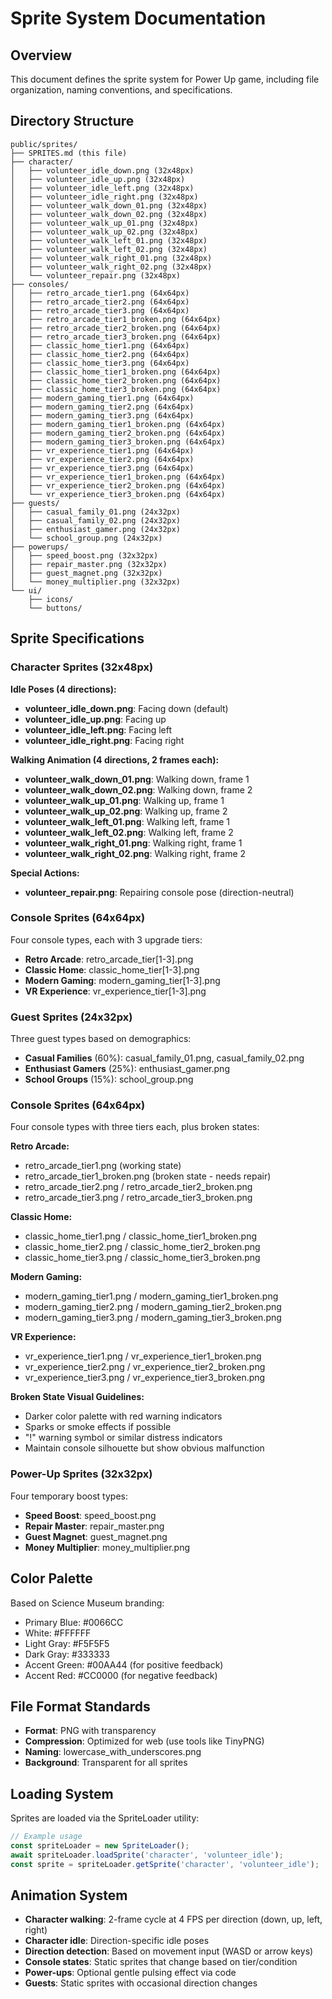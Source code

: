# Sprite System Documentation

## Overview
This document defines the sprite system for Power Up game, including file organization, naming conventions, and specifications.

## Directory Structure
```
public/sprites/
├── SPRITES.md (this file)
├── character/
│   ├── volunteer_idle_down.png (32x48px)
│   ├── volunteer_idle_up.png (32x48px)
│   ├── volunteer_idle_left.png (32x48px)
│   ├── volunteer_idle_right.png (32x48px)
│   ├── volunteer_walk_down_01.png (32x48px)
│   ├── volunteer_walk_down_02.png (32x48px)
│   ├── volunteer_walk_up_01.png (32x48px)
│   ├── volunteer_walk_up_02.png (32x48px)
│   ├── volunteer_walk_left_01.png (32x48px)
│   ├── volunteer_walk_left_02.png (32x48px)
│   ├── volunteer_walk_right_01.png (32x48px)
│   ├── volunteer_walk_right_02.png (32x48px)
│   └── volunteer_repair.png (32x48px)
├── consoles/
│   ├── retro_arcade_tier1.png (64x64px)
│   ├── retro_arcade_tier2.png (64x64px)
│   ├── retro_arcade_tier3.png (64x64px)
│   ├── retro_arcade_tier1_broken.png (64x64px)
│   ├── retro_arcade_tier2_broken.png (64x64px)
│   ├── retro_arcade_tier3_broken.png (64x64px)
│   ├── classic_home_tier1.png (64x64px)
│   ├── classic_home_tier2.png (64x64px)
│   ├── classic_home_tier3.png (64x64px)
│   ├── classic_home_tier1_broken.png (64x64px)
│   ├── classic_home_tier2_broken.png (64x64px)
│   ├── classic_home_tier3_broken.png (64x64px)
│   ├── modern_gaming_tier1.png (64x64px)
│   ├── modern_gaming_tier2.png (64x64px)
│   ├── modern_gaming_tier3.png (64x64px)
│   ├── modern_gaming_tier1_broken.png (64x64px)
│   ├── modern_gaming_tier2_broken.png (64x64px)
│   ├── modern_gaming_tier3_broken.png (64x64px)
│   ├── vr_experience_tier1.png (64x64px)
│   ├── vr_experience_tier2.png (64x64px)
│   ├── vr_experience_tier3.png (64x64px)
│   ├── vr_experience_tier1_broken.png (64x64px)
│   ├── vr_experience_tier2_broken.png (64x64px)
│   └── vr_experience_tier3_broken.png (64x64px)
├── guests/
│   ├── casual_family_01.png (24x32px)
│   ├── casual_family_02.png (24x32px)
│   ├── enthusiast_gamer.png (24x32px)
│   └── school_group.png (24x32px)
├── powerups/
│   ├── speed_boost.png (32x32px)
│   ├── repair_master.png (32x32px)
│   ├── guest_magnet.png (32x32px)
│   └── money_multiplier.png (32x32px)
└── ui/
    ├── icons/
    └── buttons/
```

## Sprite Specifications

### Character Sprites (32x48px)
**Idle Poses (4 directions):**
- **volunteer_idle_down.png**: Facing down (default)
- **volunteer_idle_up.png**: Facing up
- **volunteer_idle_left.png**: Facing left
- **volunteer_idle_right.png**: Facing right

**Walking Animation (4 directions, 2 frames each):**
- **volunteer_walk_down_01.png**: Walking down, frame 1
- **volunteer_walk_down_02.png**: Walking down, frame 2
- **volunteer_walk_up_01.png**: Walking up, frame 1
- **volunteer_walk_up_02.png**: Walking up, frame 2
- **volunteer_walk_left_01.png**: Walking left, frame 1
- **volunteer_walk_left_02.png**: Walking left, frame 2
- **volunteer_walk_right_01.png**: Walking right, frame 1
- **volunteer_walk_right_02.png**: Walking right, frame 2

**Special Actions:**
- **volunteer_repair.png**: Repairing console pose (direction-neutral)

### Console Sprites (64x64px)
Four console types, each with 3 upgrade tiers:
- **Retro Arcade**: retro_arcade_tier[1-3].png
- **Classic Home**: classic_home_tier[1-3].png  
- **Modern Gaming**: modern_gaming_tier[1-3].png
- **VR Experience**: vr_experience_tier[1-3].png

### Guest Sprites (24x32px)
Three guest types based on demographics:
- **Casual Families** (60%): casual_family_01.png, casual_family_02.png
- **Enthusiast Gamers** (25%): enthusiast_gamer.png
- **School Groups** (15%): school_group.png

### Console Sprites (64x64px)
Four console types with three tiers each, plus broken states:

**Retro Arcade:**
- retro_arcade_tier1.png (working state)
- retro_arcade_tier1_broken.png (broken state - needs repair)
- retro_arcade_tier2.png / retro_arcade_tier2_broken.png
- retro_arcade_tier3.png / retro_arcade_tier3_broken.png

**Classic Home:**
- classic_home_tier1.png / classic_home_tier1_broken.png
- classic_home_tier2.png / classic_home_tier2_broken.png  
- classic_home_tier3.png / classic_home_tier3_broken.png

**Modern Gaming:**
- modern_gaming_tier1.png / modern_gaming_tier1_broken.png
- modern_gaming_tier2.png / modern_gaming_tier2_broken.png
- modern_gaming_tier3.png / modern_gaming_tier3_broken.png

**VR Experience:**
- vr_experience_tier1.png / vr_experience_tier1_broken.png
- vr_experience_tier2.png / vr_experience_tier2_broken.png
- vr_experience_tier3.png / vr_experience_tier3_broken.png

**Broken State Visual Guidelines:**
- Darker color palette with red warning indicators
- Sparks or smoke effects if possible
- "!" warning symbol or similar distress indicators
- Maintain console silhouette but show obvious malfunction

### Power-Up Sprites (32x32px)
Four temporary boost types:
- **Speed Boost**: speed_boost.png
- **Repair Master**: repair_master.png
- **Guest Magnet**: guest_magnet.png
- **Money Multiplier**: money_multiplier.png

## Color Palette
Based on Science Museum branding:
- Primary Blue: #0066CC
- White: #FFFFFF
- Light Gray: #F5F5F5
- Dark Gray: #333333
- Accent Green: #00AA44 (for positive feedback)
- Accent Red: #CC0000 (for negative feedback)

## File Format Standards
- **Format**: PNG with transparency
- **Compression**: Optimized for web (use tools like TinyPNG)
- **Naming**: lowercase_with_underscores.png
- **Background**: Transparent for all sprites

## Loading System
Sprites are loaded via the SpriteLoader utility:
```javascript
// Example usage
const spriteLoader = new SpriteLoader();
await spriteLoader.loadSprite('character', 'volunteer_idle');
const sprite = spriteLoader.getSprite('character', 'volunteer_idle');
```

## Animation System
- **Character walking**: 2-frame cycle at 4 FPS per direction (down, up, left, right)
- **Character idle**: Direction-specific idle poses
- **Direction detection**: Based on movement input (WASD or arrow keys)
- **Console states**: Static sprites that change based on tier/condition
- **Power-ups**: Optional gentle pulsing effect via code
- **Guests**: Static sprites with occasional direction changes
